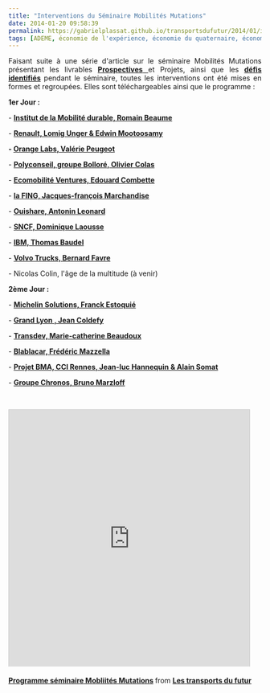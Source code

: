 ```yaml
---
title: "Interventions du Séminaire Mobilités Mutations"
date: 2014-01-20 09:58:39
permalink: https://gabrielplassat.github.io/transportsdufutur/2014/01/interventions-du-seminaire-mobilites-mutations.html
tags: [ADEME, économie de l'expérience, économie du quaternaire, économie fonctionnalité, innovation, intelligence collective, open innovation, pensée complexe, plate-forme, Plateforme d'idées, Service de mobilité]
---
```


<p style="text-align: justify;">Faisant suite à une série d'article sur le séminaire Mobilités Mutations présentant les livrables <a href="https://gabrielplassat.github.io/transportsdufutur/2014/01/seminaire-mobilites-mutations-prospectives-2015-a-2065.html" target="_blank"><strong>Prospectives</strong> </a>et Projets, ainsi que les <a href="https://gabrielplassat.github.io/transportsdufutur/2013/12/mur-des-defis.html" target="_blank"><strong>défis identifiés</strong></a> pendant le séminaire, toutes les interventions ont été mises en formes et regroupées. Elles sont téléchargeables ainsi que le programme :</p> <p style="text-align: justify;"><strong>1er Jour : </strong></p> <p style="text-align: justify;">- <a href="http://fr.slideshare.net/transportsdufutur/1-imd-prez" target="_blank"><strong>Institut de la Mobilité durable, Romain Beaume</strong></a></p> <p style="text-align: justify;">- <a href="http://fr.slideshare.net/transportsdufutur/mobilits-mutations-jour-1-renault" target="_blank"><strong>Renault, Lomig Unger & Edwin Mootoosamy</strong></a></p> <p style="text-align: justify;"><strong>- <a href="http://fr.slideshare.net/transportsdufutur/mobilits-mutations-jour-1-orange-lab" target="_blank">Orange Labs, Valérie Peugeot</a></strong></p> <p style="text-align: justify;">- <a href="http://fr.slideshare.net/transportsdufutur/mobilits-mutations-jour-1-polyconseil" target="_blank"><strong>Polyconseil, groupe Bolloré, Olivier Colas</strong></a></p> <p style="text-align: justify;">- <a href="http://fr.slideshare.net/transportsdufutur/mobilits-mutations-jour-1-ecomobilit-ventures" target="_blank"><strong>Ecomobilité Ventures, Edouard Combette</strong></a></p> <p style="text-align: justify;">- <a href="http://fr.slideshare.net/transportsdufutur/mobilits-mutations-jour-1-la-fing" target="_blank"><strong>la FING, Jacques-françois Marchandise</strong></a></p> <p style="text-align: justify;">- <a href="http://fr.slideshare.net/transportsdufutur/mobilits-mutations-jour-1-ouishare" target="_blank"><strong>Ouishare, Antonin Leonard</strong></a></p> <p style="text-align: justify;">- <a href="http://fr.slideshare.net/transportsdufutur/7-sncf-prez" target="_blank"><strong>SNCF, Dominique Laousse</strong></a></p> <p style="text-align: justify;">- <a href="http://fr.slideshare.net/transportsdufutur/mobilits-mutations-jour-1-ibm" target="_blank"><strong>IBM, Thomas Baudel</strong></a></p> <p style="text-align: justify;">- <a href="http://fr.slideshare.net/transportsdufutur/mobilits-mutations-jour-1-volvo-renault-trucks" target="_blank"><strong>Volvo Trucks, Bernard Favre</strong></a></p> <p style="text-align: justify;">- Nicolas Colin, l'âge de la multitude (à venir)</p> <p style="text-align: justify;"><strong>2ème Jour : </strong></p> <p style="text-align: justify;">- <a href="http://fr.slideshare.net/transportsdufutur/1-michelin-solutionsprez" target="_blank"><strong>Michelin Solutions, Franck Estoquié</strong></a></p> <p style="text-align: justify;">- <a href="http://fr.slideshare.net/transportsdufutur/mobilits-mutations-jour-2-grand-lyon" target="_blank"><strong>Grand Lyon , Jean Coldefy</strong></a></p> <p style="text-align: justify;">- <a href="http://fr.slideshare.net/transportsdufutur/mobilits-mutations-jour-2-transdev" target="_blank"><strong>Transdev, Marie-catherine Beaudoux</strong></a></p> <p style="text-align: justify;">- <a href="http://fr.slideshare.net/transportsdufutur/mobilits-mutations-jour-2-blablacar" target="_blank"><strong>Blablacar, Frédéric Mazzella</strong></a></p> <p style="text-align: justify;">- <a href="http://fr.slideshare.net/transportsdufutur/mobilits-mutations-jour-2-bma" target="_blank"><strong>Projet BMA, CCI Rennes, Jean-luc Hannequin & Alain Somat</strong></a></p> <p style="text-align: justify;">- <a href="http://fr.slideshare.net/transportsdufutur/mobilits-mutations-jour-2" target="_blank"><strong>Groupe Chronos, Bruno Marzloff</strong></a></p> <p style="text-align: justify;"> </p> <p><iframe allowfullscreen="" frameborder="0" height="511" marginheight="0" marginwidth="0" scrolling="no" src="http://www.slideshare.net/slideshow/embed_code/30089809" style="border: 1px solid #CCC; border-width: 1px 1px 0; margin-bottom: 5px;" width="479"> </iframe></p> <div style="margin-bottom: 5px;"><strong> <a href="https://fr.slideshare.net/transportsdufutur/programme-sminaire-mobliits-mutations" target="_blank" title="Programme séminaire Mobliités Mutations">Programme séminaire Mobliités Mutations</a> </strong> from <strong><a href="http://www.slideshare.net/transportsdufutur" target="_blank">Les transports du futur</a></strong></div>

